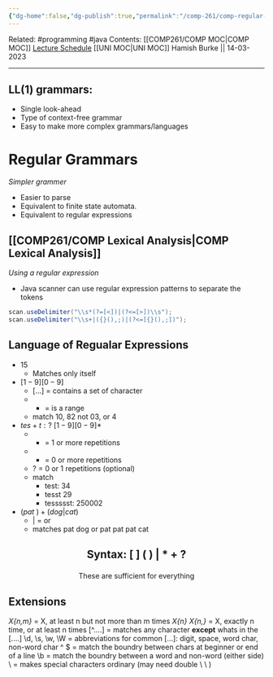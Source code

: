 ```yaml
---
{"dg-home":false,"dg-publish":true,"permalink":"/comp-261/comp-regular-expressions/","dgPassFrontmatter":true}
---
```


Related: #programming #java 
Contents: [[COMP261/COMP MOC\|COMP MOC]]
[Lecture Schedule](https://ecs.wgtn.ac.nz/Courses/COMP261_2023T1/LectureSchedule)
[[UNI MOC\|UNI MOC]]
Hamish Burke || 14-03-2023
***
## LL(1) grammars: 
- Single look-ahead
- Type of context-free grammar
- Easy to make more complex grammars/languages

# Regular Grammars
*Simpler grammer*
- Easier to parse 
- Equivalent to finite state automata. 
- Equivalent to regular expressions

## [[COMP261/COMP Lexical Analysis\|COMP Lexical Analysis]]
*Using a regular expression*

- Java scanner can use regular expression patterns to separate the tokens
```java
scan.useDelimiter("\\s*(?=[<])|(?<=[>])\\s");
scan.useDelimiter("\\s+|({}(),;)|(?<=[{}(),;])");
```



## Language of Regualar Expressions
- $15$
	- Matches only itself
- $[1-9][0-9]$
	- [...] = contains a set of character
	- - = is a range
	- match 10, 82 not 03, or 4
- $tes+t:?\ [1-9][0-9]*$
	- + = 1 or more repetitions
	- * = 0 or more repetitions
	- ? = 0 or 1 repetitions (optional)
	- match
		- test: 34
		- tesst 29
		- tessssst: 250002
- $(pat\ )+(dog|cat)$
	- | = or
	- matches pat dog or pat pat pat cat


<h2 align="center">

Syntax: [ ] ( ) | * + ?

</h2>
<p align="center">
These are sufficient for everything
</p>


## Extensions
*X{n,m}* = X, at least n but not more than m times
*X{n} X{n,}* = X, exactly n time, or at least n times
\[^....\] = matches any character **except** whats in the [....]
\\d, \\s, \\w, \\W = abbreviations for common [...]: digit, space, word char, non-word char
^ $ = match the boundry between chars at beginner or end of a line
\\b = match the boundry between a word and non-word (either side)
\\ = makes special characters ordinary (may need double \\ \\ )

